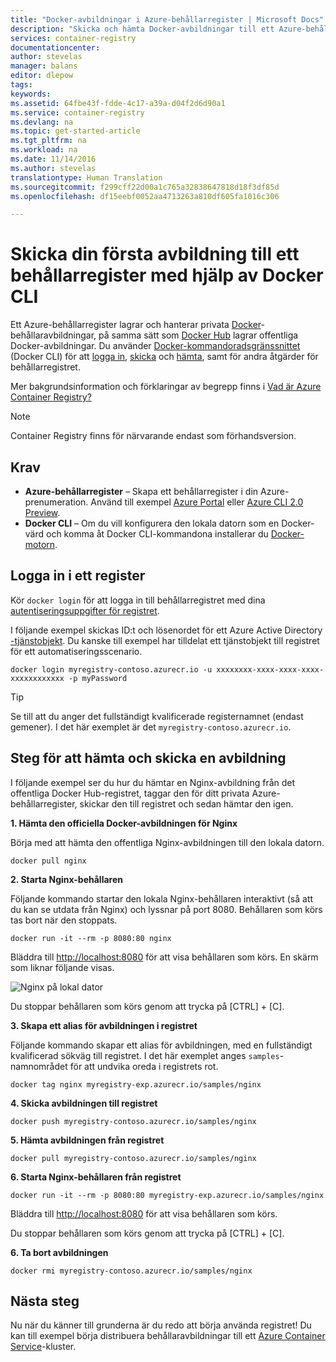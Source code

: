 ```yaml
---
title: "Docker-avbildningar i Azure-behållarregister | Microsoft Docs"
description: "Skicka och hämta Docker-avbildningar till ett Azure-behållarregister med hjälp av Docker CLI"
services: container-registry
documentationcenter: 
author: stevelas
manager: balans
editor: dlepow
tags: 
keywords: 
ms.assetid: 64fbe43f-fdde-4c17-a39a-d04f2d6d90a1
ms.service: container-registry
ms.devlang: na
ms.topic: get-started-article
ms.tgt_pltfrm: na
ms.workload: na
ms.date: 11/14/2016
ms.author: stevelas
translationtype: Human Translation
ms.sourcegitcommit: f299cff22d00a1c765a32838647818d18f3df85d
ms.openlocfilehash: df15eebf0052aa4713263a810df605fa1016c306

---
```

# <a name="push-your-first-image-to-a-container-registry-using-the-docker-cli"></a>Skicka din första avbildning till ett behållarregister med hjälp av Docker CLI
Ett Azure-behållarregister lagrar och hanterar privata [Docker](http://hub.docker.com)-behållaravbildningar, på samma sätt som [Docker Hub](https://hub.docker.com/) lagrar offentliga Docker-avbildningar. Du använder [Docker-kommandoradsgränssnittet](https://docs.docker.com/engine/reference/commandline/cli/) (Docker CLI) för att [logga in](https://docs.docker.com/engine/reference/commandline/login/), [skicka](https://docs.docker.com/engine/reference/commandline/push/) och [hämta](https://docs.docker.com/engine/reference/commandline/pull/), samt för andra åtgärder för behållarregistret. 

Mer bakgrundsinformation och förklaringar av begrepp finns i [Vad är Azure Container Registry?](container-registry-intro.md)


> [!NOTE]
> Container Registry finns för närvarande endast som förhandsversion.
> 
> 

## <a name="prerequisites"></a>Krav
* **Azure-behållarregister** – Skapa ett behållarregister i din Azure-prenumeration. Använd till exempel [Azure Portal](container-registry-get-started-portal.md) eller [Azure CLI 2.0 Preview](container-registry-get-started-azure-cli.md).
* **Docker CLI** – Om du vill konfigurera den lokala datorn som en Docker-värd och komma åt Docker CLI-kommandona installerar du [Docker-motorn](https://docs.docker.com/engine/installation/).

## <a name="log-in-to-a-registry"></a>Logga in i ett register
Kör `docker login` för att logga in till behållarregistret med dina [autentiseringsuppgifter för registret](container-registry-authentication.md).

I följande exempel skickas ID:t och lösenordet för ett Azure Active Directory [-tjänstobjekt](../active-directory/active-directory-application-objects.md). Du kanske till exempel har tilldelat ett tjänstobjekt till registret för ett automatiseringsscenario. 

```
docker login myregistry-contoso.azurecr.io -u xxxxxxxx-xxxx-xxxx-xxxx-xxxxxxxxxxxx -p myPassword
```

> [!TIP]
> Se till att du anger det fullständigt kvalificerade registernamnet (endast gemener). I det här exemplet är det `myregistry-contoso.azurecr.io`.

## <a name="steps-to-pull-and-push-an-image"></a>Steg för att hämta och skicka en avbildning
I följande exempel ser du hur du hämtar en Nginx-avbildning från det offentliga Docker Hub-registret, taggar den för ditt privata Azure-behållarregister, skickar den till registret och sedan hämtar den igen.

**1. Hämta den officiella Docker-avbildningen för Nginx**

Börja med att hämta den offentliga Nginx-avbildningen till den lokala datorn.

```
docker pull nginx
```
**2. Starta Nginx-behållaren**

Följande kommando startar den lokala Nginx-behållaren interaktivt (så att du kan se utdata från Nginx) och lyssnar på port 8080. Behållaren som körs tas bort när den stoppats.

```
docker run -it --rm -p 8080:80 nginx
```

Bläddra till [http://localhost:8080](http://localhost:8080) för att visa behållaren som körs. En skärm som liknar följande visas.

![Nginx på lokal dator](./media/container-registry-get-started-docker-cli/nginx.png)

Du stoppar behållaren som körs genom att trycka på [CTRL] + [C].

**3. Skapa ett alias för avbildningen i registret**

Följande kommando skapar ett alias för avbildningen, med en fullständigt kvalificerad sökväg till registret. I det här exemplet anges `samples`-namnområdet för att undvika oreda i registrets rot.

```
docker tag nginx myregistry-exp.azurecr.io/samples/nginx
```  

**4. Skicka avbildningen till registret**

```
docker push myregistry-contoso.azurecr.io/samples/nginx
``` 

**5. Hämta avbildningen från registret**

```
docker pull myregistry-contoso.azurecr.io/samples/nginx
``` 

**6. Starta Nginx-behållaren från registret**

```
docker run -it --rm -p 8080:80 myregistry-exp.azurecr.io/samples/nginx
```

Bläddra till [http://localhost:8080](http://localhost:8080) för att visa behållaren som körs.

Du stoppar behållaren som körs genom att trycka på [CTRL] + [C].

**6. Ta bort avbildningen**

```
docker rmi myregistry-contoso.azurecr.io/samples/nginx
```



## <a name="next-steps"></a>Nästa steg
Nu när du känner till grunderna är du redo att börja använda registret! Du kan till exempel börja distribuera behållaravbildningar till ett [Azure Container Service](https://azure.microsoft.com/documentation/services/container-service/)-kluster.






<!--HONumber=Jan17_HO4-->


